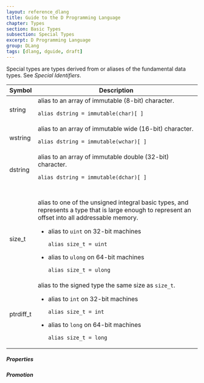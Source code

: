 ```yaml
---
layout: reference_dlang
title: Guide to the D Programming Language
chapter: Types
section: Basic Types
subsection: Special Types
excerpt: D Programming Language
group: DLang
tags: [dlang, dguide, draft]
---
```


 Special types are types derived from or aliases of the fundamental data types.
 See _Special Identifiers_.
 
| Symbol    | Description |
|-----------|-------------|
| string    | alias to an array of immutable (8-bit) character. <p>`alias dstring = immutable(char)[ ]`</p> |
| wstring   | alias to an array of immutable wide (16-bit) character. <p>`alias dstring = immutable(wchar)[ ]`</p> |
| dstring   | alias to an array of immutable double (32-bit) character. <p>`alias dstring = immutable(dchar)[ ]`</p> |
| &nbsp;    | |
| size_t    | alias to one of the unsigned integral basic types, and represents a type that is large enough to represent an offset into all addressable memory. <ul><li><p>alias to `uint` on 32-bit machines</p><p>`alias size_t = uint`</p></li> <li><p>alias to `ulong` on 64-bit machines</p><p>`alias size_t = ulong`</p></li></ul> |
| ptrdiff_t | alias to the signed type the same size as `size_t`. <ul><li><p>alias to `int` on 32-bit machines</p><p>`alias size_t = int`</p></li> <li><p>alias to `long` on 64-bit machines</p><p>`alias size_t = long`</p></li></ul> |

##### Properties

##### Promotion